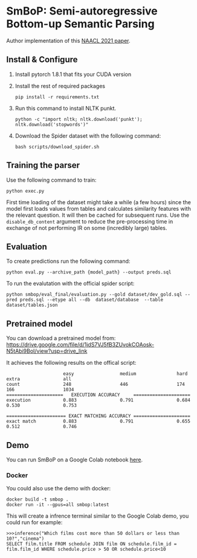 # SmBoP: Semi-autoregressive Bottom-up Semantic Parsing 


Author implementation of this [NAACL 2021 paper](https://arxiv.org/abs/2010.12412).

## Install & Configure

1. Install pytorch 1.8.1 that fits your CUDA version 

    
2. Install the rest of required packages
    ```
    pip install -r requirements.txt
    ```
    
3. Run this command to install NLTK punkt.
    ```
    python -c "import nltk; nltk.download('punkt'); nltk.download('stopwords')"
    ```

4. Download the Spider dataset with the following command:
    ```
    bash scripts/download_spider.sh 
    ```

## Training the parser
Use the following command to train:
```
python exec.py 
``` 

First time loading of the dataset might take a while (a few hours) since the model first loads values from tables and calculates similarity features with the relevant question. It will then be cached for subsequent runs. Use the `disable_db_content` argument to reduce the pre-processing time in exchange of not performing IR on some (incredibly large) tables.


## Evaluation
To create predictions run the following command:
```
python eval.py --archive_path {model_path} --output preds.sql
``` 
To run the evalutation with the official spider script:

```
python smbop/eval_final/evaluation.py --gold dataset/dev_gold.sql --pred preds.sql --etype all --db  dataset/database  --table dataset/tables.json
``` 

## Pretrained model
You can download a pretrained model from: https://drive.google.com/file/d/1jdS7VJ5fB3ZUvokCOAosk-N5tAbi9BoI/view?usp=drive_link

It achieves the following results on the offical script:

```
                     easy                 medium               hard                 extra                all                 
count                248                  446                  174                  166                  1034                
=====================   EXECUTION ACCURACY     =====================
execution            0.883                0.791                0.684                0.530                0.753             

====================== EXACT MATCHING ACCURACY =====================
exact match          0.883                0.791                0.655                0.512                0.746
``` 

## Demo
You can run SmBoP on a Google Colab notebook [here](https://colab.research.google.com/drive/1KGlETGn9wngUPQrkFfa7ySecU-t_I3Y2#scrollTo=X1v6F3TlOMKH).


### Docker
You could also use the demo with docker:
```
docker build -t smbop .
docker run -it --gpus=all smbop:latest
```

This will create a infrence terminal similar to the Google Colab demo, you could  run for example:
```
>>>inference("Which films cost more than 50 dollars or less than 10?","cinema")
SELECT film.title FROM schedule JOIN film ON schedule.film_id = film.film_id WHERE schedule.price > 50 OR schedule.price<10
```
<!-- 


1

You should get results similar to the following (the `sql_match` is the one measured in the official evaluation test):
```
  "best_validation__match/exact_match": 0.3911764705882353,
  "best_validation_sql_match": 0.4931372549019608,
  "best_validation__others/action_similarity": 0.5847554769212673,
  "best_validation__match/match_single": 0.6383763837638377,
  "best_validation__match/match_hard": 0.3284518828451883,
  "best_validation_beam_hit": 0.6127450980392157,
  "best_validation_loss": 8.254135131835938
  "best_epoch": 71
```

## Training the re-ranker

1. First, you will need to run the trained parser to output a set of candidates for each one of the spider examples.
This will be the dataset that the re-ranker is trained on.

Use the following AllenNLP command to create the training dataset (this currently requires a few hours to produce,
and will require a few optimizations or reducing beam size to improve this running-time):

```
allennlp predict experiments/experiment dataset/train_spider.json \
--use-dataset-reader --predictor spider_candidates --cuda-device=0 --silent \
--output-file experiments/experiment/candidates_train.json \
--include-package models.semantic_parsing.spider_parser \
--include-package dataset_readers.spider \
--include-package predictors.spider_predictor_candidates \ 
--weights-file experiments/experiment/best.th \
-o "{\"dataset_reader\":{\"keep_if_unparsable\":true}}"
```

3. Use the following AllenNLP command to create the validation dataset:

```
allennlp predict experiments/experiment dataset/dev.json \
--use-dataset-reader --predictor spider_candidates --cuda-device=0 --silent \
--output-file experiments/experiment/candidates_dev.json \
--include-package models.semantic_parsing.spider_parser \
--include-package dataset_readers.spider \
--include-package predictors.spider_predictor_candidates \ 
--weights-file experiments/experiment/best.th \
-o "{\"dataset_reader\":{\"keep_if_unparsable\":true}}"
```

4. Use the following AllenNLP command to train the re-ranker:
```
allennlp train train_configs/defaults_rerank.jsonnet -s experiments/experiment_rerank \
--include-package models.semantic_parsing.spider_reranker \
--include-package dataset_readers.spider_rerank
```

You should get results similar to the following:
```
  "best_query_accuracy": 0.528046421663443,
  "best_query_accuracy_single": 0.6660869565217391,
  "best_query_accuracy_multi": 0.355119825708061,
  "best_validation_loss": 8.254135131835938
  "best_epoch": 82,
```

## Trained models

You can skip the above steps and download our trained models:
https://drive.google.com/open?id=1NdSubOVx6IsCpNvkzjTPovsIHEuuebyi

This includes (1) the parser model, (2) the output train/dev candidates and (3) the re-ranker model. 

## Inference

Use the following AllenNLP command to output a file with the predicted queries.

This will require both models (parser and re-ranker) to exist, but will work without the candidates files (it creates
the queries candidates in the process).

```
allennlp predict experiments/experiment dataset/dev.json \
--predictor spider_predict_complete \
--use-dataset-reader \
--cuda-device=0 \
--output-file output.sql \
--silent \
--include-package models.semantic_parsing.spider_parser \
--include-package dataset_readers.spider \
--include-package predictors.spider_predictor_complete \
--weights-file experiments/experiment/best.th \
-o "{\"dataset_reader\":{\"keep_if_unparsable\":true}}"
``` -->
